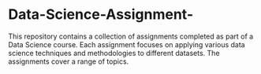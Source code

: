 # Data-Science-Assignment-
This repository contains a collection of assignments completed as part of a Data Science course. Each assignment focuses on applying various data science techniques and methodologies to different datasets. The assignments cover a range of topics.
